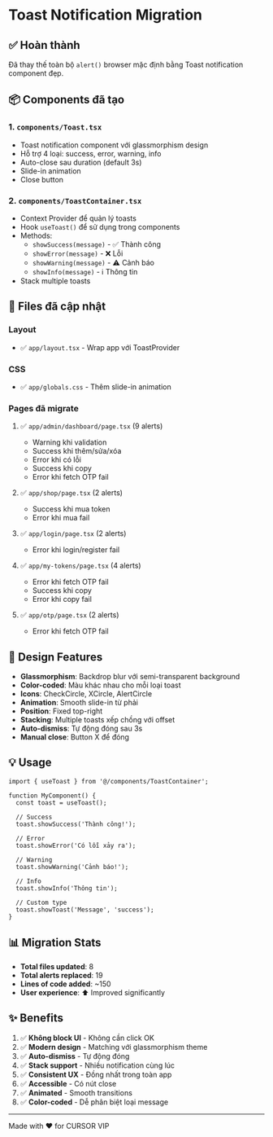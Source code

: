 # Toast Notification Migration

## ✅ Hoàn thành

Đã thay thế toàn bộ `alert()` browser mặc định bằng Toast notification component đẹp.

## 📦 Components đã tạo

### 1. `components/Toast.tsx`
- Toast notification component với glassmorphism design
- Hỗ trợ 4 loại: success, error, warning, info
- Auto-close sau duration (default 3s)
- Slide-in animation
- Close button

### 2. `components/ToastContainer.tsx`
- Context Provider để quản lý toasts
- Hook `useToast()` để sử dụng trong components
- Methods:
  - `showSuccess(message)` - ✅ Thành công
  - `showError(message)` - ❌ Lỗi
  - `showWarning(message)` - ⚠️ Cảnh báo
  - `showInfo(message)` - ℹ️ Thông tin
- Stack multiple toasts

## 📝 Files đã cập nhật

### Layout
- ✅ `app/layout.tsx` - Wrap app với ToastProvider

### CSS
- ✅ `app/globals.css` - Thêm slide-in animation

### Pages đã migrate
1. ✅ `app/admin/dashboard/page.tsx` (9 alerts)
   - Warning khi validation
   - Success khi thêm/sửa/xóa
   - Error khi có lỗi
   - Success khi copy
   - Error khi fetch OTP fail

2. ✅ `app/shop/page.tsx` (2 alerts)
   - Success khi mua token
   - Error khi mua fail

3. ✅ `app/login/page.tsx` (2 alerts)
   - Error khi login/register fail

4. ✅ `app/my-tokens/page.tsx` (4 alerts)
   - Error khi fetch OTP fail
   - Success khi copy
   - Error khi copy fail

5. ✅ `app/otp/page.tsx` (2 alerts)
   - Error khi fetch OTP fail

## 🎨 Design Features

- **Glassmorphism**: Backdrop blur với semi-transparent background
- **Color-coded**: Màu khác nhau cho mỗi loại toast
- **Icons**: CheckCircle, XCircle, AlertCircle
- **Animation**: Smooth slide-in từ phải
- **Position**: Fixed top-right
- **Stacking**: Multiple toasts xếp chồng với offset
- **Auto-dismiss**: Tự động đóng sau 3s
- **Manual close**: Button X để đóng

## 💡 Usage

```tsx
import { useToast } from '@/components/ToastContainer';

function MyComponent() {
  const toast = useToast();
  
  // Success
  toast.showSuccess('Thành công!');
  
  // Error
  toast.showError('Có lỗi xảy ra');
  
  // Warning
  toast.showWarning('Cảnh báo!');
  
  // Info
  toast.showInfo('Thông tin');
  
  // Custom type
  toast.showToast('Message', 'success');
}
```

## 📊 Migration Stats

- **Total files updated**: 8
- **Total alerts replaced**: 19
- **Lines of code added**: ~150
- **User experience**: ⬆️ Improved significantly

## ✨ Benefits

1. ✅ **Không block UI** - Không cần click OK
2. ✅ **Modern design** - Matching với glassmorphism theme
3. ✅ **Auto-dismiss** - Tự động đóng
4. ✅ **Stack support** - Nhiều notification cùng lúc
5. ✅ **Consistent UX** - Đồng nhất trong toàn app
6. ✅ **Accessible** - Có nút close
7. ✅ **Animated** - Smooth transitions
8. ✅ **Color-coded** - Dễ phân biệt loại message

---

Made with ❤️ for CURSOR VIP












